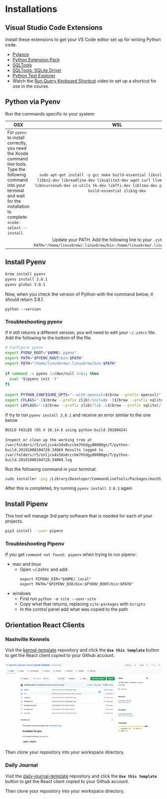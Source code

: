 # Installations

## Visual Studio Code Extensions

Install these extensions to get your VS Code editor set up for writing Python code.

* [Pylance](https://marketplace.visualstudio.com/items?itemName=ms-python.vscode-pylance)
* [Python Extension Pack](https://marketplace.visualstudio.com/items?itemName=donjayamanne.python-extension-pack)
* [SQLTools](https://marketplace.visualstudio.com/items?itemName=mtxr.sqltools)
* [SQLTools: SQLite Driver](https://marketplace.visualstudio.com/items?itemName=mtxr.sqltools-driver-sqlite)
* [Python Test Explorer](https://marketplace.visualstudio.com/items?itemName=LittleFoxTeam.vscode-python-test-adapter)
* Watch the [Run Query Keyboard Shortcut](https://www.youtube.com/watch?v=4_9QTLGUqko) video to set up a shortcut for use in the course.

## Python via Pyenv

Run the commands specific to your system:

| OSX        | WSL           |
| ------------- |:-------------:|
| For `pyenv` to install correctly, you need the Xcode command line tools. Type the following command into your terminal and wait for the installation to complete: `xcode-select --install` | `sudo apt-get install -y gcc make build-essential libssl-dev zlib1g-dev libbz2-dev libreadline-dev libsqlite3-dev wget curl llvm libncurses5-dev libncursesw5-dev xz-utils tk-dev libffi-dev liblzma-dev python-openssl git build-essential zlib1g-dev` |
| | Update your PATH. Add the following line to your `.zshrc`: `export PATH="/home/linuxbrew/.linuxbrew/bin:/home/linuxbrew/.linuxbrew/sbin:$PATH"`      |

## Install Pyenv

```bash
brew install pyenv
pyenv install 3.8.1
pyenv global 3.8.1
```

Now, when you check the version of Python with the command below, it should return 3.8.1.

```
python --version
```

### Troubleshooting pyenv

If it still returns a different version, you will need to edit your `~/.zshrc` file. Add the following to the bottom of the file.

```sh
# Configure pyenv
export PYENV_ROOT="$HOME/.pyenv"
export PATH="$PYENV_ROOT/bin:$PATH"
export PATH="/home/linuxbrew/.linuxbrew/bin:$PATH"

if command -v pyenv 1>/dev/null 2>&1; then
  eval "$(pyenv init -)"
fi

export PYTHON_CONFIGURE_OPTS="--with-openssl=$(brew --prefix openssl)"
export CFLAGS="-I$(brew --prefix zlib)/include -I$(brew --prefix sqlite)/include -I$(brew --prefix bzip2)/include"
export LDFLAGS="-L$(brew --prefix zlib)/lib -L$(brew --prefix sqlite)/lib -L$(brew --prefix bzip2)/lib"
```

If try to run `pyenv install 3.8.1` and receive an error similar to the one below

```
BUILD FAILED (OS X 10.14.6 using python-build 20180424)

Inspect or clean up the working tree at /var/folders/r5/snljcx4x3dx8ccckm7hhdgy80000gn/T/python-build.20191008104728.34069 Results logged to /var/folders/r5/snljcx4x3dx8ccckm7hhdgy80000gn/T/python-build.20191008104728.34069.log
```

Run the following command in your terminal:

```sh
sudo installer -pkg /Library/Developer/CommandLineTools/Packages/macOS_SDK_headers_for_macOS_10.14.pkg -target /
```

After this is completed, try running `pyenv install 3.8.1` again

## Install Pipenv

This tool will manage 3rd party software that is needed for each of your projects.

```sh
pip3 install --user pipenv
```

### Troubleshooting Pipenv
If you get `command not found: pipenv` when trying to run pipenv:
* mac and linux
  * Open ~/.zshrc and add:
      ```
      export PIPENV_DIR="$HOME/.local"
      export PATH="$PIPENV_DIR/bin:$PYENV_ROOT/bin:$PATH"
      ```
* windows
  * First run `python -m site --user-site`
  * Copy what that returns, replacing `site-packages` with `Scripts`
  * In the control panel add what was copied to the path


## Orientation React Clients

### Nashville Kennels

Visit the [kennel-template](https://github.com/nashville-software-school/nashville-kennels-template) repository and click the **`Use this template`** button to get the React client copied to your Github account.

![animation showing how to use template](./images/kennel-template-process.gif)

Then clone your repository into your workspace directory.


### Daily Journal

Visit the [daily-journal-template](https://github.com/nashville-software-school/daily-journal-react-template) repository and click the **`Use this template`** button to get the React client copied to your Github account.

Then clone your repository into your workspace directory.
